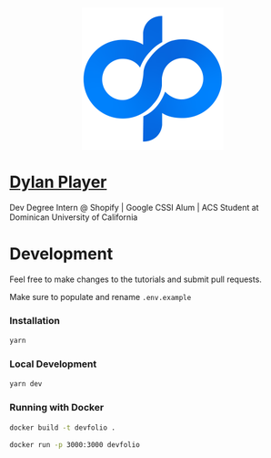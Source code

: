 <div align="center">
  <a href="https://dylanplayer.com"><img alt="Dylan Player Logo" src="archive/static/img/logo.png" align="center" height="250"></a>
</div>

# [Dylan Player](https://dylanplayer.com)
Dev Degree Intern @ Shopify | Google CSSI Alum | ACS Student at Dominican University of California

# Development
Feel free to make changes to the tutorials and submit pull requests.

Make sure to populate and rename `.env.example`

### Installation

```bash
yarn
```

### Local Development

```bash
yarn dev
```

### Running with Docker

```bash
docker build -t devfolio .
```

```bash
docker run -p 3000:3000 devfolio
```
